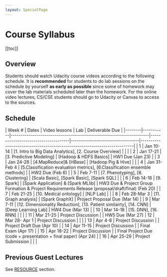 ```yaml
---
layout: SpecialPage
---
```

# Course Syllabus

[[toc]]

## Overview

<!--Both on-campus and OMS student should watch  Udacity course videos. On-campus student should watch video before class. Deliverable due dates apply to both OMS and on-campus student.-->
Students should watch Udacity course videos according to the following schedule. It is **recommended** for students to do lab sessions on the schedule by yourself **as early as possible** since some of homework may cover the lab materials scheduled later than the homework.
For the online video lectures, CS/CSE students should go to Udacity or Canvas to access to the sources.
## Schedule
<!-- update @Dec 2, 2020 -->
| Week # | Dates     |  Video lessons                       | Lab                              | Deliverable Due                                                          | 
|--------|-----------|---------------------------------------------------------------------|-------------------------------------|----------------------------------|--------------------------------------------------------------------------| 
| 1      | Jan 10-14  |  [1. Intro to Big Data Analytics], [2. Course Overview]     |                        |                                                                          | 
| 2      | Jan 17-21 |  [3. Predictive Modeling]              |   [Hadoop & HDFS Basics]                               |    HW1 Due (Jan 23)                                                                       | 
| 3      | Jan 24-28 |  [4.MapReduce]& [HBase]                  |   [Hadoop Pig & Hive]                               |                                                           | 
| 4      | Jan 31-Feb 4 |  [5.Classification evaluation metrics], [6.Classification ensemble methods] |                             |   HW2 Due (Feb 6)                                                                        | 
| 5      | Feb 7-11  |  [7. Phenotyping], [8. Clustering]                      |  [Scala Basic], [Spark Basic], [Spark SQL]                                |                                                                          | 
| 6      | Feb 14-18 |  [9. Spark]                            |   [Spark Application] & [Spark MLlib]                               |    HW3 Due & Project Group Formation & Project Requirements Release (proposal/draft/final) (Feb 20)                                                                      | 
| 7      | Feb 21-25 |  [10. Medical ontology]                 |  [NLP Lab]                                |                                                                          | 
| 8      | Feb 28-Mar 3 |  [11. Graph analysis]                  | [Spark GraphX]                                 |   Project Proposal Due (Mar 14)                                                                        | 
| 9      | Mar 7-11  |  [12. Dimensionality Reduction], [13. Patient similairty], [14. CNN]        |   [Deep Learning Lab]                               |       HW4 Due (Mar 13)                                                                   | 
| 10     | Mar 14-18 |   [15. DNN], [16. RNN]               | |                                                                          | 
| 11     | Mar 21-25 |   Project Discussion                                    |                                  |                                                                           HW5 Due (Mar 27)
| 12     | Mar 28- Apr 1 |  Project Discussion                                                 |                                     |                                   | 
| 13     | Apr 4-8 |  Project Discussion                                    |                                  |                                                Project Draft Due (Apr 10)                          | 
| 14     | Apr 11-15 |  Project Discussion                                    |                                  |                       Final Exam (Apr 17)                                                   | 
| 15     | Apr 18-22 |  Project Discussion                                     |                                  |       Final Project Due (code + presentation + final paper) (Apr 24)                                                                   | 
| 16     | Apr 25-29 |   Project Submission                                    |                                  |  | 


<!-- | Week # | Dates     |  Video lessons                       | Lab                              | Deliverable Due                                                          | 
|--------|-----------|---------------------------------------------------------------------|-------------------------------------|----------------------------------|--------------------------------------------------------------------------| 
| 1      | Aug 23-27  |  [1. Intro to Big Data Analytics], [2. Course Overview]     |                        |                                                                          | 
| 2      | Aug 30- Sep 3 |  [3. Predictive Modeling]              |   [Hadoop & HDFS Basics]                               |    HW1 Due (Sep 5)                                                                       | 
| 3      | Sep 6-10 |  [4.MapReduce]& [HBase]                  |   [Hadoop Pig & Hive]                               |                                                           | 
| 4      | Sep 13-17 |  [5.Classification evaluation metrics], [6.Classification ensemble methods] |                             |   HW2 Due (Sep 19)                                                                        | 
| 5      | Sep 20-24  |  [7. Phenotyping], [8. Clustering]                      |  [Scala Basic], [Spark Basic], [Spark SQL]                                |                                                                          | 
| 6      | Sep 27- Oct 1 |  [9. Spark]                            |   [Spark Application] & [Spark MLlib]                               |    HW3 Due & Project Group Formation & Project Requirements Release (proposal/draft/final) (Oct 3)                                                                      | 
| 7      | Oct 4-8 |  [10. Medical ontology]                 |  [NLP Lab]                                |                                                                          | 
| 8      | Oct 11-15 |  [11. Graph analysis]                  | [Spark GraphX]                                 |   Project Proposal Due (Oct 17)                                                                        | 
| 9      | Oct 18-22  |  [12. Dimensionality Reduction], [13. Patient similairty], [14. CNN]        |   [Deep Learning Lab]                               |       HW4 Due (Oct 24)                                                                   | 
| 10     | Oct 25-29 |   [15. DNN], [16. RNN]               | |                                                                          | 
| 11     | Nov 1-5 |   Project Discussion                                    |                                  |                                                                           HW5 Due (Nov 7)
| 12     | Nov 8-12 |  Project Discussion                                                 |                                     |                                   | 
| 13     | Nov 15-19 |  Project Discussion                                    |                                  |                                                Project Draft Due (Nov 21)                          | 
| 14     | Nov 22-26 |  Project Discussion                                    |                                  |                                                                          | 
| 15     | Nov 29-Dec 3 |  Project Discussion                                     |                                  |           Final Exam (Dec 4-6)                                                               | 
| 16     | Dec 6-10 |   Project Submission                                    |                                  | Final Project Due (code + presentation + final paper) (Dec 12) |  -->


## Previous Guest Lectures

See [RESOURCE](/resource.html) section.
